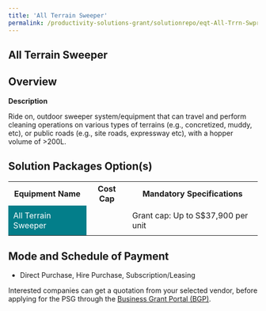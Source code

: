 ```yaml
---
title: 'All Terrain Sweeper'
permalink: /productivity-solutions-grant/solutionrepo/eqt-All-Trrn-Swpr-Envronmntl-Srvcs
---
```


## All Terrain Sweeper

## Overview

**Description**

Ride on, outdoor sweeper system/equipment that can travel and perform cleaning operations on various types of terrains (e.g., concretized, muddy, etc), or public roads (e.g., site roads, expressway etc), with a hopper volume of >200L.

## Solution Packages Option(s)

<table>
<tr>
<th><b>Equipment Name</b></th>
<th><b>Cost Cap</b></th>
<th><b>Mandatory Specifications</b></th>
</tr>
<tr>
<td style='padding: 10px; background-color: #037E8A; color: #FFFFFF;'>All Terrain Sweeper</td>
<td style='padding: 10px;'></td>
<td style='padding: 10px;'>Grant cap: Up to S$37,900 per unit</td>
</tr>
</table>

## Mode and Schedule of Payment

 - Direct Purchase, Hire Purchase, Subscription/Leasing

Interested companies can get a quotation from your selected vendor, before applying for the PSG through the <a href='https://www.businessgrants.gov.sg/' target='_blank' rel='noopener'>Business Grant Portal (BGP)</a>.

<script src="/jquery/resize-tables.js"></script>

